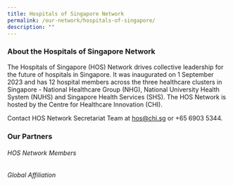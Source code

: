 ```yaml
---
title: Hospitals of Singapore Network
permalink: /our-network/hospitals-of-singapore/
description: ""
---
```

### About the Hospitals of Singapore Network 

The Hospitals of Singapore (HOS) Network drives collective leadership for the future of hospitals in Singapore. It was inaugurated on 1 September 2023 and has 12 hospital members across the three healthcare clusters in Singapore - National Healthcare Group (NHG), National University Health System (NUHS) and Singapore Health Services (SHS). The HOS Network is hosted by the Centre for Healthcare Innovation (CHI).

Contact HOS Network Secretariat Team at [hos@chi.sg](mailto:hos@chi.sg) or +65 6903 5344.

### Our Partners

###### HOS Network Members


###### Global Affiliation